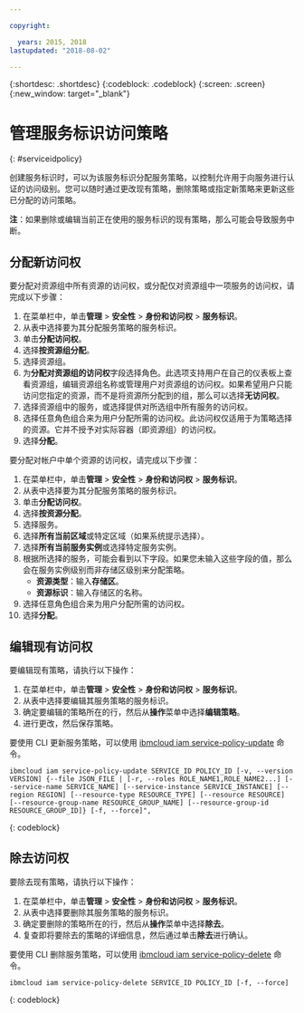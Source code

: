 ```yaml
---

copyright:

  years: 2015, 2018
lastupdated: "2018-08-02"

---
```


{:shortdesc: .shortdesc}
{:codeblock: .codeblock}
{:screen: .screen}
{:new_window: target="_blank"}

# 管理服务标识访问策略
{: #serviceidpolicy}

创建服务标识时，可以为该服务标识分配服务策略，以控制允许用于向服务进行认证的访问级别。您可以随时通过更改现有策略，删除策略或指定新策略来更新这些已分配的访问策略。

**注**：如果删除或编辑当前正在使用的服务标识的现有策略，那么可能会导致服务中断。

## 分配新访问权

要分配对资源组中所有资源的访问权，或分配仅对资源组中一项服务的访问权，请完成以下步骤：

1. 在菜单栏中，单击**管理** &gt; **安全性** &gt; **身份和访问权** &gt; **服务标识**。
2. 从表中选择要为其分配服务策略的服务标识。
3. 单击**分配访问权**。
4. 选择**按资源组分配**。
5. 选择资源组。
6. 为**分配对资源组的访问权**字段选择角色。此选项支持用户在自己的仪表板上查看资源组，编辑资源组名称或管理用户对资源组的访问权。如果希望用户只能访问您指定的资源，而不是将资源所分配到的组，那么可以选择**无访问权**。
7. 选择资源组中的服务，或选择提供对所选组中所有服务的访问权。
8. 选择任意角色组合来为用户分配所需的访问权。此访问权仅适用于为策略选择的资源。它并不授予对实际容器（即资源组）的访问权。
9. 选择**分配**。

要分配对帐户中单个资源的访问权，请完成以下步骤：

1. 在菜单栏中，单击**管理** &gt; **安全性** &gt; **身份和访问权** &gt; **服务标识**。
2. 从表中选择要为其分配服务策略的服务标识。
3. 单击**分配访问权**。
4. 选择**按资源分配**。
5. 选择服务。
6. 选择**所有当前区域**或特定区域（如果系统提示选择）。
7. 选择**所有当前服务实例**或选择特定服务实例。
8. 根据所选择的服务，可能会看到以下字段。如果您未输入这些字段的值，那么会在服务实例级别而非存储区级别来分配策略。
    * **资源类型**：输入**存储区**。
    * **资源标识**：输入存储区的名称。
9. 选择任意角色组合来为用户分配所需的访问权。
10. 选择**分配**。



## 编辑现有访问权

要编辑现有策略，请执行以下操作：

1. 在菜单栏中，单击**管理** &gt; **安全性** &gt; **身份和访问权** &gt; **服务标识**。
2. 从表中选择要编辑其服务策略的服务标识。
3. 确定要编辑的策略所在的行，然后从**操作**菜单中选择**编辑策略**。
4. 进行更改，然后保存策略。

要使用 CLI 更新服务策略，可以使用 [ibmcloud iam service-policy-update](/docs/cli/reference/ibmcloud/cli_api_policy.html#ibmcloud_iam_service_policy_update) 命令。
```
ibmcloud iam service-policy-update SERVICE_ID POLICY_ID [-v, --version VERSION] {--file JSON_FILE | [-r, --roles ROLE_NAME1,ROLE_NAME2...] [--service-name SERVICE_NAME] [--service-instance SERVICE_INSTANCE] [--region REGION] [--resource-type RESOURCE_TYPE] [--resource RESOURCE] [--resource-group-name RESOURCE_GROUP_NAME] [--resource-group-id RESOURCE_GROUP_ID]} [-f, --force]",
```
{: codeblock}

## 除去访问权

要除去现有策略，请执行以下操作：

1. 在菜单栏中，单击**管理** &gt; **安全性** &gt; **身份和访问权** &gt; **服务标识**。
2. 从表中选择要删除其服务策略的服务标识。
3. 确定要删除的策略所在的行，然后从**操作**菜单中选择**除去**。
4. 复查即将要除去的策略的详细信息，然后通过单击**除去**进行确认。

要使用 CLI 删除服务策略，可以使用 [ibmcloud iam service-policy-delete](/docs/cli/reference/ibmcloud/cli_api_policy.html#ibmcloud_iam_service_policy_delete) 命令。
```
ibmcloud iam service-policy-delete SERVICE_ID POLICY_ID [-f, --force]
```
{: codeblock}
